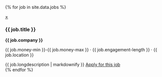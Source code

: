 
{% for job in site.data.jobs %}
  <div id="{{ job.id }}" class="job">
    <a href="#{{ job.id }}" class="job-open drop rounded" onclick='ga("send", "event", "jobs", "view", "{{ job.id }}");'></a>
    <a href="#{{ job.id }}-info" class="job-close">&times;</a>
    <div id="{{ job.id }}-info" class="job-info pa3">
      <div class="job-info__inner">
        <div class="job-logo left-over-s mr3" style="background-image: url({{ job.logo }});"></div>
        <div class="job-text table">
          <h3 class="job-title block-link__highlight color-blue mv0">{{ job.title }}</h3>
          <p class="mv0"><strong>{{ job.company }}</strong></p>
          <p class="mv0">{{ job.money-min }}-{{ job.money-max }}  ·  {{ job.engagement-length }}  ·  {{ job.location }}</p>
          <div class="job-text-extended hidden row">
            {{ job.longdescription | markdownify }}
            <a  onclick='ga("send", "event", "jobs", "apply", "{{ job.id }}");' href="{{ job.url }}">Apply for this job</a>
          </div><!-- job-text-extended -->
        </div><!-- job-text -->        
      </div>
    </div><!-- job-info -->
  </div>
{% endfor %}


<!-- <script>
  $(function() {

    $('.job-open,.job-close').on('click tap', function(e){
      e.preventDefault();
      if ( $(this).closest('.job').hasClass('job-target') ) {
        $(this).closest('.job').removeClass('job-target');
        $('body').removeClass('job-open');
        $(this).closest('.job').find('.job-info').attr('style','')
      } else {


      _target   = $(this).closest('.job').find('.job-info');
      _width    = _target.width();
      _height   = _target.height();
      _top      = _target[0].getBoundingClientRect().top;
      _left     = _target[0].getBoundingClientRect().left;

      _target.css({
        "height": _height, 
        "width":  _width,
        "top":    _top,
        "left":   _left,
        "position": "fixed"
      }).closest('.job').addClass('job-target').closest('body').addClass('job-open');
      }

    });

  });
</script> -->
